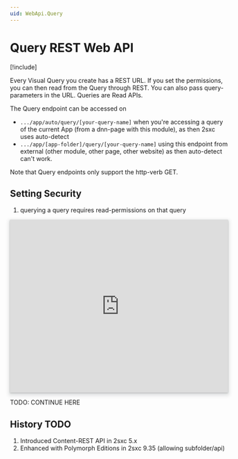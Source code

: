 ```yaml
---
uid: WebApi.Query
---
```


# Query REST Web API

[!include[](~/basics/stack/_shared-float-summary.md)]
<style>
  .context-box-summary .browser-interact,
  .context-box-summary .process-headless { visibility: visible; }
</style>


Every Visual Query you create has a REST URL. If you set the permissions, you can then read from the Query through REST. You can also pass query-parameters in the URL. Queries are Read APIs.


The Query endpoint can be accessed on

* `.../app/auto/query/[your-query-name]` when you're accessing a query of the current App (from a dnn-page with this module), as then 2sxc uses auto-detect
* `.../app/[app-folder]/query/[your-query-name]` using this endpoint from external (other module, other page, other website) as then auto-detect can't work. 

Note that Query endpoints only support the http-verb GET.

## Setting Security

1. querying a query requires read-permissions on that query

<iframe src="https://azing.org/2sxc/r/34pAzAF2?embed=1" width="100%" height="400" frameborder="0" allowfullscreen style="box-shadow: 0 1px 3px rgba(60,64,67,.3), 0 4px 8px 3px rgba(60,64,67,.15)"></iframe>


TODO: CONTINUE HERE


## History TODO

1. Introduced Content-REST API in 2sxc 5.x
2. Enhanced with Polymorph Editions in 2sxc 9.35 (allowing subfolder/api)
